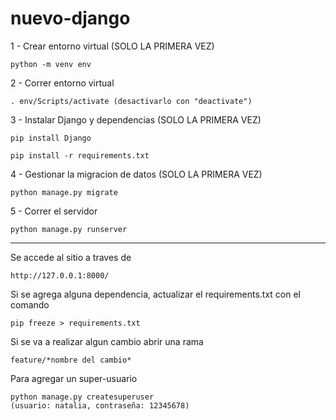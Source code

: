 # nuevo-django

1 - Crear entorno virtual (SOLO LA PRIMERA VEZ)

    python -m venv env

2 - Correr entorno virtual

    . env/Scripts/activate (desactivarlo con "deactivate")  

3 - Instalar Django y dependencias (SOLO LA PRIMERA VEZ)

    pip install Django

    pip install -r requirements.txt

4 - Gestionar la migracion de datos (SOLO LA PRIMERA VEZ)

    python manage.py migrate

5 - Correr el servidor 

    python manage.py runserver

---------------------------------------------------------

Se accede al sitio a traves de

    http://127.0.0.1:8000/

Si se agrega alguna dependencia, actualizar el requirements.txt con el comando

    pip freeze > requirements.txt

Si se va a realizar algun cambio abrir una rama

    feature/*nombre del cambio*

Para agregar un super-usuario

    python manage.py createsuperuser
    (usuario: natalia, contraseña: 12345678)
